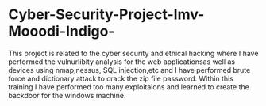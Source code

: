 # Cyber-Security-Project-Imv-Mooodi-Indigo-
This project is related to the cyber security and ethical hacking where I have performed the vulnurlibity analysis for the web applicationsas well as devices using nmap,nessus, SQL injection,etc and I have performed brute force and dictionary attack to crack the zip file password.
Within this training I have performed too many exploitaions and learned to create the backdoor for the windows machine.
